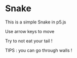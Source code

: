 # Snake

This is a simple Snake in p5.js

Use arrow keys to move

Try to not eat your tail !

TIPS : you can go through walls !